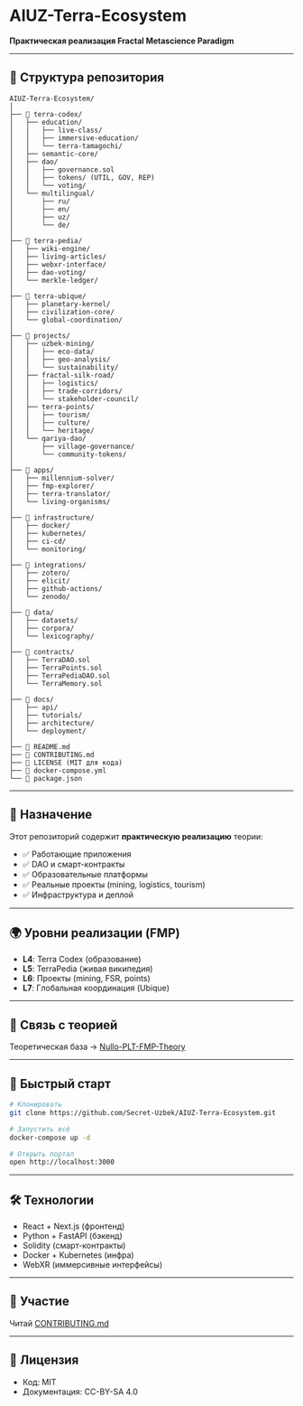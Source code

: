 # AIUZ-Terra-Ecosystem

**Практическая реализация Fractal Metascience Paradigm**

---

## 📁 Структура репозитория

```
AIUZ-Terra-Ecosystem/
│
├── 📂 terra-codex/
│   ├── education/
│   │   ├── live-class/
│   │   ├── immersive-education/
│   │   └── terra-tamagochi/
│   ├── semantic-core/
│   ├── dao/
│   │   ├── governance.sol
│   │   ├── tokens/ (UTIL, GOV, REP)
│   │   └── voting/
│   └── multilingual/
│       ├── ru/
│       ├── en/
│       ├── uz/
│       └── de/
│
├── 📂 terra-pedia/
│   ├── wiki-engine/
│   ├── living-articles/
│   ├── webxr-interface/
│   ├── dao-voting/
│   └── merkle-ledger/
│
├── 📂 terra-ubique/
│   ├── planetary-kernel/
│   ├── civilization-core/
│   └── global-coordination/
│
├── 📂 projects/
│   ├── uzbek-mining/
│   │   ├── eco-data/
│   │   ├── geo-analysis/
│   │   └── sustainability/
│   ├── fractal-silk-road/
│   │   ├── logistics/
│   │   ├── trade-corridors/
│   │   └── stakeholder-council/
│   ├── terra-points/
│   │   ├── tourism/
│   │   ├── culture/
│   │   └── heritage/
│   └── qariya-dao/
│       ├── village-governance/
│       └── community-tokens/
│
├── 📂 apps/
│   ├── millennium-solver/
│   ├── fmp-explorer/
│   ├── terra-translator/
│   └── living-organisms/
│
├── 📂 infrastructure/
│   ├── docker/
│   ├── kubernetes/
│   ├── ci-cd/
│   └── monitoring/
│
├── 📂 integrations/
│   ├── zotero/
│   ├── elicit/
│   ├── github-actions/
│   └── zenodo/
│
├── 📂 data/
│   ├── datasets/
│   ├── corpora/
│   └── lexicography/
│
├── 📂 contracts/
│   ├── TerraDAO.sol
│   ├── TerraPoints.sol
│   ├── TerraPediaDAO.sol
│   └── TerraMemory.sol
│
├── 📂 docs/
│   ├── api/
│   ├── tutorials/
│   ├── architecture/
│   └── deployment/
│
├── 📄 README.md
├── 📄 CONTRIBUTING.md
├── 📄 LICENSE (MIT для кода)
├── 📄 docker-compose.yml
└── 📄 package.json
```

---

## 🎯 Назначение

Этот репозиторий содержит **практическую реализацию** теории:

- ✅ Работающие приложения
- ✅ DAO и смарт-контракты
- ✅ Образовательные платформы
- ✅ Реальные проекты (mining, logistics, tourism)
- ✅ Инфраструктура и деплой

---

## 🌍 Уровни реализации (FMP)

- **L4**: Terra Codex (образование)
- **L5**: TerraPedia (живая википедия)
- **L6**: Проекты (mining, FSR, points)
- **L7**: Глобальная координация (Ubique)

---

## 🔗 Связь с теорией

Теоретическая база → [Nullo-PLT-FMP-Theory](https://github.com/Secret-Uzbek/Nullo-PLT-FMP-Theory)

---

## 🚀 Быстрый старт

```bash
# Клонировать
git clone https://github.com/Secret-Uzbek/AIUZ-Terra-Ecosystem.git

# Запустить всё
docker-compose up -d

# Открыть портал
open http://localhost:3000
```

---

## 🛠️ Технологии

- React + Next.js (фронтенд)
- Python + FastAPI (бэкенд)
- Solidity (смарт-контракты)
- Docker + Kubernetes (инфра)
- WebXR (иммерсивные интерфейсы)

---

## 👥 Участие

Читай [CONTRIBUTING.md](CONTRIBUTING.md)

---

## 📄 Лицензия

- Код: MIT
- Документация: CC-BY-SA 4.0

